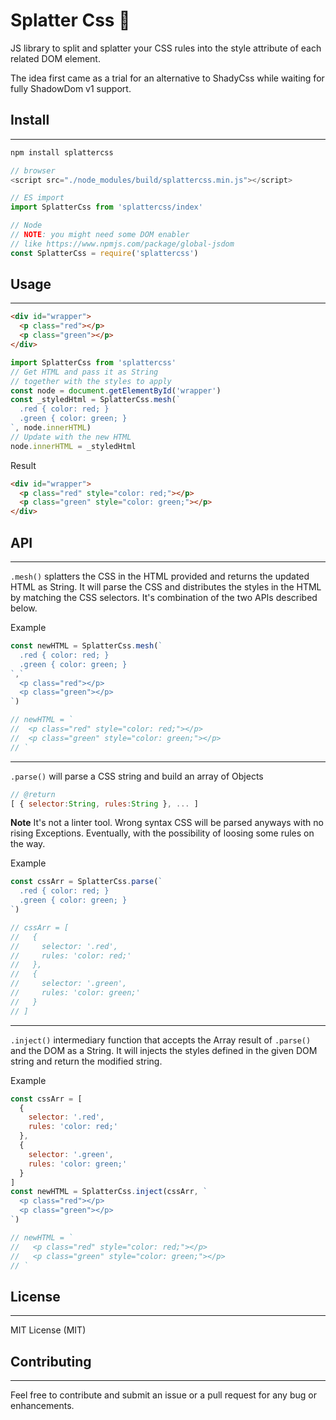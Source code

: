 # Splatter Css 🥗

JS library to split and splatter your CSS rules into the style attribute of each related DOM element.

The idea first came as a trial for an alternative to ShadyCss while waiting for fully ShadowDom v1 support.

## Install
---
```bash
npm install splattercss
```
```js
// browser
<script src="./node_modules/build/splattercss.min.js"></script>

// ES import
import SplatterCss from 'splattercss/index'

// Node
// NOTE: you might need some DOM enabler
// like https://www.npmjs.com/package/global-jsdom
const SplatterCss = require('splattercss')

```

## Usage
---

```html
<div id="wrapper">
  <p class="red"></p>
  <p class="green"></p>
</div>
```
```js
import SplatterCss from 'splattercss'
// Get HTML and pass it as String
// together with the styles to apply
const node = document.getElementById('wrapper')
const _styledHtml = SplatterCss.mesh(`
  .red { color: red; }
  .green { color: green; }
`, node.innerHTML)
// Update with the new HTML
node.innerHTML = _styledHtml
```
Result
```html
<div id="wrapper">
  <p class="red" style="color: red;"></p>
  <p class="green" style="color: green;"></p>
</div>
```

## API

---
`.mesh()` splatters the CSS in the HTML provided and returns the updated HTML as String. It will parse the CSS and distributes the styles in the HTML by matching the CSS selectors. It's combination of the two APIs described below.

Example
```js
const newHTML = SplatterCss.mesh(`
  .red { color: red; }
  .green { color: green; }
`,`
  <p class="red"></p>
  <p class="green"></p>
`)

// newHTML = `
//  <p class="red" style="color: red;"></p>
//  <p class="green" style="color: green;"></p>
// `
```

---

`.parse()` will parse a CSS string and build an array of Objects
```js
// @return
[ { selector:String, rules:String }, ... ]
```

**Note** It's not a linter tool. Wrong syntax CSS will be parsed anyways with no rising Exceptions. Eventually, with the possibility of loosing some rules on the way.

Example
```js
const cssArr = SplatterCss.parse(`
  .red { color: red; }
  .green { color: green; }
`)

// cssArr = [
//   {
//     selector: '.red',
//     rules: 'color: red;'
//   },
//   {
//     selector: '.green',
//     rules: 'color: green;'
//   }
// ]
```
---
`.inject()` intermediary function that accepts the Array result of `.parse()` and the DOM as a String. It will injects the styles defined in the given DOM string and return the modified string.

Example
```js
const cssArr = [
  {
    selector: '.red',
    rules: 'color: red;'
  },
  {
    selector: '.green',
    rules: 'color: green;'
  }
]
const newHTML = SplatterCss.inject(cssArr, `
  <p class="red"></p>
  <p class="green"></p>
`)

// newHTML = `
//   <p class="red" style="color: red;"></p>
//   <p class="green" style="color: green;"></p>
// `
```


## License
---
MIT License (MIT)

## Contributing
---
Feel free to contribute and submit an issue or a pull request for any bug or enhancements.
